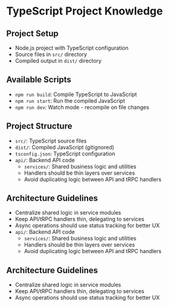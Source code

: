 # TypeScript Project Knowledge

## Project Setup
- Node.js project with TypeScript configuration
- Source files in `src/` directory
- Compiled output in `dist/` directory

## Available Scripts
- `npm run build`: Compile TypeScript to JavaScript
- `npm run start`: Run the compiled JavaScript
- `npm run dev`: Watch mode - recompile on file changes

## Project Structure
- `src/`: TypeScript source files
- `dist/`: Compiled JavaScript (gitignored)
- `tsconfig.json`: TypeScript configuration
- `api/`: Backend API code
  - `services/`: Shared business logic and utilities
  - Handlers should be thin layers over services
  - Avoid duplicating logic between API and tRPC handlers

## Architecture Guidelines
- Centralize shared logic in service modules
- Keep API/tRPC handlers thin, delegating to services
- Async operations should use status tracking for better UX
- `api/`: Backend API code
  - `services/`: Shared business logic and utilities
  - Handlers should be thin layers over services
  - Avoid duplicating logic between API and tRPC handlers

## Architecture Guidelines
- Centralize shared logic in service modules
- Keep API/tRPC handlers thin, delegating to services
- Async operations should use status tracking for better UX


